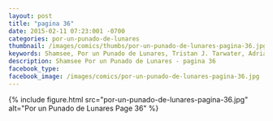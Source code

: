 ```yaml
---
layout: post
title: "pagina 36"
date: 2015-02-11 07:23:001 -0700
categories: por-un-punado-de-lunares
thumbnail: /images/comics/thumbs/por-un-punado-de-lunares-pagina-36.jpg
keywords: Shamsee, Por un Punado de Lunares, Tristan J. Tarwater, Adrian Ricker
description: Shamsee Por un Punado de Lunares - pagina 36
facebook_type: 
facebook_image: /images/comics/por-un-punado-de-lunares-pagina-36.jpg
---
```

{% include figure.html src="por-un-punado-de-lunares-pagina-36.jpg" alt="Por un Punado de Lunares Page 36" %}